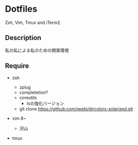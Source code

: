 # Dotfiles
Zsh, Vim, Tmux and iTerm2.

## Description
私の私による私のための開発環境

## Require
* zsh
  - zplug
  - completetion?
  - coreutils
    + lsの強化バージョン
  - git clone https://github.com/seebi/dircolors-solarized.git

* vim 8~
  - 沢山

* tmux
